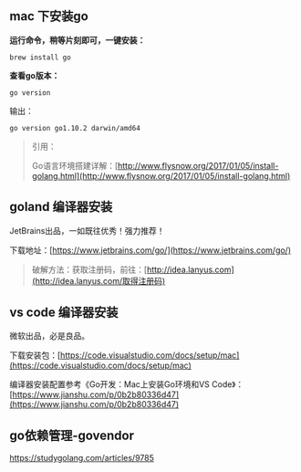 ## mac 下安装go

**运行命令，稍等片刻即可，一键安装：**

```
brew install go
```

**查看go版本：**

```
go version
```

输出：

```
go version go1.10.2 darwin/amd64
```

> 引用：
>
> Go语言环境搭建详解：[http://www.flysnow.org/2017/01/05/install-golang.html](http://www.flysnow.org/2017/01/05/install-golang.html)

## goland 编译器安装

JetBrains出品，一如既往优秀！强力推荐！

下载地址：[https://www.jetbrains.com/go/](https://www.jetbrains.com/go/)

> 破解方法：获取注册码，前往：[http://idea.lanyus.com](http://idea.lanyus.com/取得注册码)

## vs code 编译器安装

微软出品，必是良品。

下载安装包：[https://code.visualstudio.com/docs/setup/mac](https://code.visualstudio.com/docs/setup/mac)

编译器安装配置参考《Go开发：Mac上安装Go环境和VS Code》：[https://www.jianshu.com/p/0b2b80336d47](https://www.jianshu.com/p/0b2b80336d47)



## go依赖管理-govendor

https://studygolang.com/articles/9785



